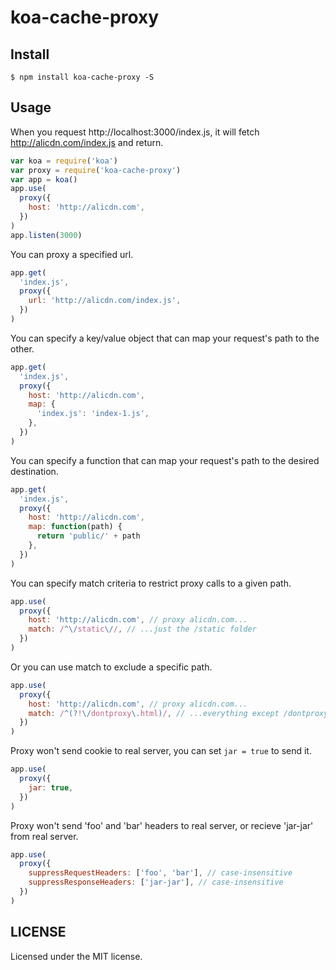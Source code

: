 # koa-cache-proxy

## Install

```
$ npm install koa-cache-proxy -S
```

## Usage

When you request http://localhost:3000/index.js, it will fetch http://alicdn.com/index.js and return.

```js
var koa = require('koa')
var proxy = require('koa-cache-proxy')
var app = koa()
app.use(
  proxy({
    host: 'http://alicdn.com',
  })
)
app.listen(3000)
```

You can proxy a specified url.

```js
app.get(
  'index.js',
  proxy({
    url: 'http://alicdn.com/index.js',
  })
)
```

You can specify a key/value object that can map your request's path to the other.

```js
app.get(
  'index.js',
  proxy({
    host: 'http://alicdn.com',
    map: {
      'index.js': 'index-1.js',
    },
  })
)
```

You can specify a function that can map your request's path to the desired destination.

```js
app.get(
  'index.js',
  proxy({
    host: 'http://alicdn.com',
    map: function(path) {
      return 'public/' + path
    },
  })
)
```

You can specify match criteria to restrict proxy calls to a given path.

```js
app.use(
  proxy({
    host: 'http://alicdn.com', // proxy alicdn.com...
    match: /^\/static\//, // ...just the /static folder
  })
)
```

Or you can use match to exclude a specific path.

```js
app.use(
  proxy({
    host: 'http://alicdn.com', // proxy alicdn.com...
    match: /^(?!\/dontproxy\.html)/, // ...everything except /dontproxy.html
  })
)
```

Proxy won't send cookie to real server, you can set `jar = true` to send it.

```js
app.use(
  proxy({
    jar: true,
  })
)
```

Proxy won't send 'foo' and 'bar' headers to real server, or recieve 'jar-jar' from real server.

```js
app.use(
  proxy({
    suppressRequestHeaders: ['foo', 'bar'], // case-insensitive
    suppressResponseHeaders: ['jar-jar'], // case-insensitive
  })
)
```

## LICENSE

Licensed under the MIT license.
